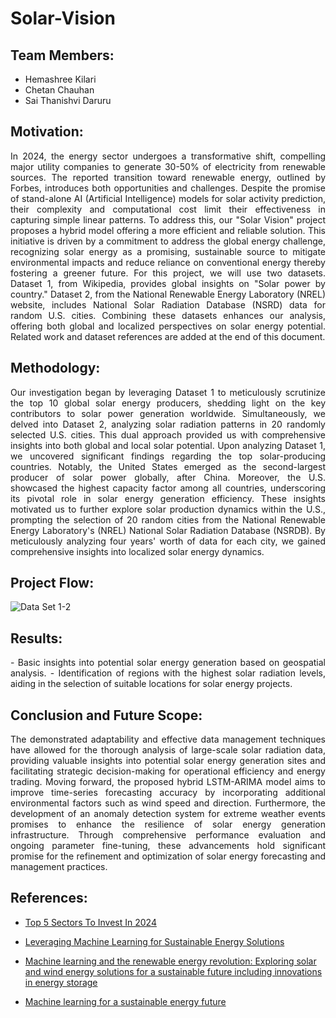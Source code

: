 # Solar-Vision


  
## Team Members:
- Hemashree Kilari
- Chetan Chauhan
- Sai Thanishvi Daruru


## Motivation:
<div style="text-align: justify;">
In 2024, the energy sector undergoes a transformative shift, compelling major utility companies to generate 30-50% of electricity from renewable sources. The reported transition toward renewable energy, outlined by Forbes, introduces both opportunities and challenges. Despite the promise of stand-alone AI (Artificial Intelligence) models for solar activity prediction, their complexity and computational cost limit their effectiveness in capturing simple linear patterns. To address this, our "Solar Vision" project proposes a hybrid model offering a more efficient and reliable solution. This initiative is driven by a commitment to address the global energy challenge, recognizing solar energy as a promising, sustainable source to mitigate environmental impacts and reduce reliance on conventional energy thereby fostering a greener future. For this project, we will use two datasets. Dataset 1, from Wikipedia, provides global insights on "Solar power by country." Dataset 2, from the National Renewable Energy Laboratory (NREL) website, includes National Solar Radiation Database (NSRD) data for random U.S. cities. Combining these datasets enhances our analysis, offering both global and localized perspectives on solar energy potential. Related work and dataset references are added at the end of this document.
</div>

## Methodology:
<div style="text-align: justify;">
Our investigation began by leveraging Dataset 1 to meticulously scrutinize the top 10 global solar energy producers, shedding light on the key contributors to solar power generation worldwide. Simultaneously, we delved into Dataset 2, analyzing solar radiation patterns in 20 randomly selected U.S. cities. This dual approach provided us with comprehensive insights into both global and local solar potential. Upon analyzing Dataset 1, we uncovered significant findings regarding the top solar-producing countries. Notably, the United States emerged as the second-largest producer of solar power globally, after China. Moreover, the U.S. showcased the highest capacity factor among all countries, underscoring its pivotal role in solar energy generation efficiency. These insights motivated us to further explore solar production dynamics within the U.S., prompting the selection of 20 random cities from the National Renewable Energy Laboratory's (NREL) National Solar Radiation Database (NSRDB). By meticulously analyzing four years' worth of data for each city, we gained comprehensive insights into localized solar energy dynamics.
</div>

## Project Flow:
![Data Set 1-2](https://github.com/SaiThanishvi15/Solar-Vision/assets/110758670/4fee53b3-ddb3-44af-82cc-168c6fed66c9)

## Results:
<div style="text-align: justify;">
- Basic insights into potential solar energy generation based on geospatial analysis.
- Identification of regions with the highest solar radiation levels, aiding in the selection of suitable locations for solar energy projects.
</div>

## Conclusion and Future Scope:
<div style="text-align: justify;">
The demonstrated adaptability and effective data management techniques have allowed for the thorough analysis of large-scale solar radiation data, providing valuable insights into potential solar energy generation sites and facilitating strategic decision-making for operational efficiency and energy trading. Moving forward, the proposed hybrid LSTM-ARIMA model aims to improve time-series forecasting accuracy by incorporating additional environmental factors such as wind speed and direction. Furthermore, the development of an anomaly detection system for extreme weather events promises to enhance the resilience of solar energy generation infrastructure. Through comprehensive performance evaluation and ongoing parameter fine-tuning, these advancements hold significant promise for the refinement and optimization of solar energy forecasting and management practices.
</div>

## References:
- [Top 5 Sectors To Invest In 2024](https://www.forbes.com)
- [Leveraging Machine Learning for Sustainable Energy Solutions](https://www.cioapplications.com)
- [Machine learning and the renewable energy revolution: Exploring solar and wind energy solutions for a sustainable future including innovations in energy storage](https://onlinelibrary.wiley.com)
- [Machine learning for a sustainable energy future](https://www.nature.com)

  </div>
